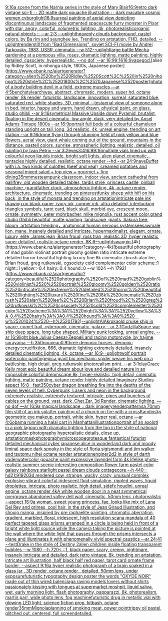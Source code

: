 [9:16](https://www.ebank.nz/aiartgenerator?category=9%3A16)[a scene from the Narnia series in the style of Mary Blair](https://www.ebank.nz/aiartgenerator?category=a%2520scene%2520from%2520the%2520Narnia%2520series%2520in%2520the%2520style%2520of%2520Mary%2520Blair)[16:9](https://www.ebank.nz/aiartgenerator?category=16%3A9)[retro dark vintage sci-fi : : 2D matte dark gouache illustration : : dark macabre cosmic women cyborg](https://www.ebank.nz/aiartgenerator?category=retro%2520dark%2520vintage%2520sci-fi%2520%3A%2520%3A%25202D%2520matte%2520dark%2520gouache%2520illustration%2520%3A%2520%3A%2520dark%2520macabre%2520cosmic%2520women%2520cyborg)[light](https://www.ebank.nz/aiartgenerator?category=light)[16:9](https://www.ebank.nz/aiartgenerator?category=16%3A9)[surreal painting of aerial view depicting discontinuous landscape of fragmented spaces](https://www.ebank.nz/aiartgenerator?category=surreal%2520painting%2520of%2520aerial%2520view%2520depicting%2520discontinuous%2520landscape%2520of%2520fragmented%2520spaces)[cute furry monster in Pixar with star, angry, colorful, volumetric lighting, 4k, photorealistic](https://www.ebank.nz/aiartgenerator?category=cute%2520furry%2520monster%2520in%2520Pixar%2520with%2520star%2C%2520angry%2C%2520colorful%2C%2520volumetric%2520lighting%2C%25204k%2C%2520photorealistic)[organic natural objects :: --ar 2:3 --uplight](https://www.ebank.nz/aiartgenerator?category=organic%2520natural%2520objects%2520%3A%3A%2520--ar%25202%3A3%2520--uplight)[heavenly clouds background, pastel colors, by Ba rim and seunghee lee, Trending on artstation, FHD, detailed, --uplight](https://www.ebank.nz/aiartgenerator?category=heavenly%2520clouds%2520background%2C%2520pastel%2520colors%2C%2520by%2520Ba%2520rim%2520and%2520seunghee%2520lee%2C%2520Trending%2520on%2520artstation%2C%2520FHD%2C%2520detailed%2C%2520--uplight)[render](https://www.ebank.nz/aiartgenerator?category=render)[still from "Bad Dimensions", soviet SCI-FI movie by Andrei Tarkovsky, 1983, USSR, cienmatic --w 512](https://www.ebank.nz/aiartgenerator?category=still%2520from%2520%22Bad%2520Dimensions%22%2C%2520soviet%2520SCI-FI%2520movie%2520by%2520Andrei%2520Tarkovsky%2C%25201983%2C%2520USSR%2C%2520cienmatic%2520--w%2520512)[--uplight](https://www.ebank.nz/aiartgenerator?category=--uplight)[large battle Mecha gardening at a pompous villa, roses, dramatic lighting, matte painting, highly detailed, cgsociety, hyperrealistic, --no dof, --ar 16:9](https://www.ebank.nz/aiartgenerator?category=large%2520battle%2520Mecha%2520gardening%2520at%2520a%2520pompous%2520villa%2C%2520roses%2C%2520dramatic%2520lighting%2C%2520matte%2520painting%2C%2520highly%2520detailed%2C%2520cgsociety%2C%2520hyperrealistic%2C%2520--no%2520dof%2C%2520--ar%252016%3A9)[9:16](https://www.ebank.nz/aiartgenerator?category=9%3A16)[16:9](https://www.ebank.nz/aiartgenerator?category=16%3A9)[vapegod.](https://www.ebank.nz/aiartgenerator?category=vapegod.)[alien by Ridley Scott, in nihonga style, 1800s, Japanese poster](https://www.ebank.nz/aiartgenerator?category=alien%2520by%2520Ridley%2520Scott%2C%2520in%2520nihonga%2520style%2C%25201800s%2C%2520Japanese%2520poster)[photo of a body building devil in a field, extreme muscles —ar 4:5](https://www.ebank.nz/aiartgenerator?category=photo%2520of%2520a%2520body%2520building%2520devil%2520in%2520a%2520field%2C%2520extreme%2520muscles%2520%E2%80%94ar%25204%3A5)[bench](https://www.ebank.nz/aiartgenerator?category=bench)[style](https://www.ebank.nz/aiartgenerator?category=style)[archway, abstract, chromatic, modern, super hd, octane render, 8k render, futuristic, landscape, innovation, surreal, saturated blue, saturated red, white shades, 3D, minimal --test](https://www.ebank.nz/aiartgenerator?category=archway%2C%2520abstract%2C%2520chromatic%2C%2520modern%2C%2520super%2520hd%2C%2520octane%2520render%2C%25208k%2520render%2C%2520futuristic%2C%2520landscape%2C%2520innovation%2C%2520surreal%2C%2520saturated%2520blue%2C%2520saturated%2520red%2C%2520white%2520shades%2C%25203D%2C%2520minimal%2520--test)[aerial view of someone alone in bed, interior, happy and warm, hand drawn, physical paint, on glass, studio ghibli --ar 9:16](https://www.ebank.nz/aiartgenerator?category=aerial%2520view%2520of%2520someone%2520alone%2520in%2520bed%2C%2520interior%2C%2520happy%2520and%2520warm%2C%2520hand%2520drawn%2C%2520physical%2520paint%2C%2520on%2520glass%2C%2520studio%2520ghibli%2520--ar%25209%3A16)[symetrical,](https://www.ebank.nz/aiartgenerator?category=symetrical%2C)[Massive Upside down Pyramid, brutalist, floating in the desert cinematic, low angle, dusk, very  detailed by Ansel Adams Tintype 1800s --ar 16:9](https://www.ebank.nz/aiartgenerator?category=Massive%2520Upside%2520down%2520Pyramid%2C%2520brutalist%2C%2520floating%2520in%2520the%2520desert%2520cinematic%2C%2520low%2520angle%2C%2520dusk%2C%2520very%2520%2520detailed%2520by%2520Ansel%2520Adams%2520Tintype%25201800s%2520--ar%252016%3A9)[portrait full body of a colourful chameleon standing upright on tail, long, 3d realistic, 4k, unreal engine, trending on art station --ar 9:16](https://www.ebank.nz/aiartgenerator?category=portrait%2520full%2520body%2520of%2520a%2520colourful%2520chameleon%2520standing%2520upright%2520on%2520tail%2C%2520long%2C%25203d%2520realistic%2C%25204k%2C%2520unreal%2520engine%2C%2520trending%2520on%2520art%2520station%2520--ar%25209%3A16)[drone flying through stunning field of pink yellow and blue flowers, aerial view, giant whale coming out of the ground, mountains in the distance, pastell colors, sunrise, atmospheric lighting, realistic, detailed, oil painting by Ivan Petriv --ar 3:2](https://www.ebank.nz/aiartgenerator?category=drone%2520flying%2520through%2520stunning%2520field%2520of%2520pink%2520yellow%2520and%2520blue%2520flowers%2C%2520aerial%2520view%2C%2520giant%2520whale%2520coming%2520out%2520of%2520the%2520ground%2C%2520mountains%2520in%2520the%2520distance%2C%2520pastell%2520colors%2C%2520sunrise%2C%2520atmospheric%2520lighting%2C%2520realistic%2C%2520detailed%2C%2520oil%2520painting%2520by%2520Ivan%2520Petriv%2520--ar%25203%3A2)[eyes](https://www.ebank.nz/aiartgenerator?category=eyes)[3:4](https://www.ebank.nz/aiartgenerator?category=3%3A4)[16:9](https://www.ebank.nz/aiartgenerator?category=16%3A9)[9:16](https://www.ebank.nz/aiartgenerator?category=9%3A16)[multiple vials lined up with colourful neon liquids inside, bright soft lights, alien planet cinematic, , tentacles highly detailed, realistic, octane render --hd --ar 24:9](https://www.ebank.nz/aiartgenerator?category=multiple%2520vials%2520lined%2520up%2520with%2520colourful%2520neon%2520liquids%2520inside%2C%2520bright%2520soft%2520lights%2C%2520alien%2520planet%2520cinematic%2C%2520%2C%2520tentacles%2520highly%2520detailed%2C%2520realistic%2C%2520octane%2520render%2520--hd%2520--ar%252024%3A9)[nave](https://www.ebank.nz/aiartgenerator?category=nave)[Buffet with i.a. two kinds of culottes (beef and veal), creamed potatoes and seasonal mixed salad + top view + gourmet + fine dining](https://www.ebank.nz/aiartgenerator?category=Buffet%2520with%2520i.a.%2520two%2520kinds%2520of%2520culottes%2520%28beef%2520and%2520veal%29%2C%2520creamed%2520potatoes%2520and%2520seasonal%2520mixed%2520salad%2520%2B%2520top%2520view%2520%2B%2520gourmet%2520%2B%2520fine%2520dining)[35mm](https://www.ebank.nz/aiartgenerator?category=35mm)[me](https://www.ebank.nz/aiartgenerator?category=me)[steampunk classroom, indoor view, ancient cathedral from gallifrey, old wooden detailed tables, tardis style, princess castle, pinball machine, grandfather clock, atmospheric lighting, 4k, octane render, architecture, cinematic, trending on pinterest](https://www.ebank.nz/aiartgenerator?category=steampunk%2520classroom%2C%2520indoor%2520view%2C%2520ancient%2520cathedral%2520from%2520gallifrey%2C%2520old%2520wooden%2520detailed%2520tables%2C%2520tardis%2520style%2C%2520princess%2520castle%2C%2520pinball%2520machine%2C%2520grandfather%2520clock%2C%2520atmospheric%2520lighting%2C%25204k%2C%2520octane%2520render%2C%2520architecture%2C%2520cinematic%2C%2520trending%2520on%2520pinterest)[funky sheep with hifi on his back, in the style of monsta and trending on artstation](https://www.ebank.nz/aiartgenerator?category=funky%2520sheep%2520with%2520hifi%2520on%2520his%2520back%2C%2520in%2520the%2520style%2520of%2520monsta%2520and%2520trending%2520on%2520artstation)[intricate pale ink drawing on black paper, ivory ink, copper ink, ultra detailed, interlocking triangles symbols, tarot card, black skull, morbid eye, crescent moon, ornate, symmetry, peter mohrbacher, mike mignolia, rust accent color,](https://www.ebank.nz/aiartgenerator?category=intricate%2520pale%2520ink%2520drawing%2520on%2520black%2520paper%2C%2520ivory%2520ink%2C%2520copper%2520ink%2C%2520ultra%2520detailed%2C%2520interlocking%2520triangles%2520symbols%2C%2520tarot%2520card%2C%2520black%2520skull%2C%2520morbid%2520eye%2C%2520crescent%2520moon%2C%2520ornate%2C%2520symmetry%2C%2520peter%2520mohrbacher%2C%2520mike%2520mignolia%2C%2520rust%2520accent%2520color%2C)[grand studio Ghibli beautiful, matte painting, landscape, giants, Sakura tree, bloom, artstation trending，](https://www.ebank.nz/aiartgenerator?category=grand%2520studio%2520Ghibli%2520beautiful%2C%2520matte%2520painting%2C%2520landscape%2C%2520giants%2C%2520Sakura%2520tree%2C%2520bloom%2C%2520artstation%2520trending%EF%BC%8C)[anatomical human nervous system](https://www.ebank.nz/aiartgenerator?category=anatomical%2520human%2520nervous%2520system)[seesaw](https://www.ebank.nz/aiartgenerator?category=seesaw)[male lion, mane, insanely detailed and intricate, hypermaximalist, elegant, ornate, luxury, elite, James jean, Brian froud, ross tran, realistic 3D, hyper realistic, super detailed, realistic octane render, 8K,](https://www.ebank.nz/aiartgenerator?category=male%2520lion%2C%2520mane%2C%2520insanely%2520detailed%2520and%2520intricate%2C%2520hypermaximalist%2C%2520elegant%2C%2520ornate%2C%2520luxury%2C%2520elite%2C%2520James%2520jean%2C%2520Brian%2520froud%2C%2520ross%2520tran%2C%2520realistic%25203D%2C%2520hyper%2520realistic%2C%2520super%2520detailed%2C%2520realistic%2520octane%2520render%2C%25208K%2C)[6](https://www.ebank.nz/aiartgenerator?category=6)[--uplight](https://www.ebank.nz/aiartgenerator?category=--uplight)[swangin.](https://www.ebank.nz/aiartgenerator?category=swangin.)[4k](https://www.ebank.nz/aiartgenerator?category=4k)[beautiful photography of mad goblin violinist  portrait gloomy golden ratio intricate extreme detailed horror beautiful lighting luxury fine 8k cinematic zbrush alan lee, Brian froud, greg rutkowski, cgsociety cold complementer color scheme::1 night::1 yellow::-0.4 hairy::0.4 hound::0 --w 1024 --h 1792](https://www.ebank.nz/aiartgenerator?category=beautiful%2520photography%2520of%2520mad%2520goblin%2520violinist%2520%2520portrait%2520gloomy%2520golden%2520ratio%2520intricate%2520extreme%2520detailed%2520horror%2520beautiful%2520lighting%2520luxury%2520fine%25208k%2520cinematic%2520zbrush%2520alan%2520lee%2C%2520Brian%2520froud%2C%2520greg%2520rutkowski%2C%2520cgsociety%2520cold%2520complementer%2520color%2520scheme%3A%3A1%2520night%3A%3A1%2520yellow%3A%3A-0.4%2520hairy%3A%3A0.4%2520hound%3A%3A0%2520--w%25201024%2520--h%25201792)[--uplight](https://www.ebank.nz/aiartgenerator?category=--uplight)[AlAkroka](https://www.ebank.nz/aiartgenerator?category=AlAkroka)[old cruise ship in space, comet trail, cyberpunk, cinematic, galaxy --ar 2:1](https://www.ebank.nz/aiartgenerator?category=old%2520cruise%2520ship%2520in%2520space%2C%2520comet%2520trail%2C%2520cyberpunk%2C%2520cinematic%2C%2520galaxy%2520--ar%25202%3A1)[Godzilla](https://www.ebank.nz/aiartgenerator?category=Godzilla)[Space war ship deep space, long tube shaped, Military punk looking, unreal engine, --ar 16:9](https://www.ebank.nz/aiartgenerator?category=Space%2520war%2520ship%2520deep%2520space%2C%2520long%2520tube%2520shaped%2C%2520Military%2520punk%2520looking%2C%2520unreal%2520engine%2C%2520--ar%252016%3A9)[light blue Julius·Caesar·Zeppeli and racing motorcycle, by hajime sorayama —h 350](https://www.ebank.nz/aiartgenerator?category=light%2520blue%2520Julius%C2%B7Caesar%C2%B7Zeppeli%2520and%2520racing%2520motorcycle%2C%2520by%2520hajime%2520sorayama%2520%E2%80%94h%2520350)[nouveau](https://www.ebank.nz/aiartgenerator?category=nouveau)[0.9](https://www.ebank.nz/aiartgenerator?category=0.9)[three demonic horses, demonic energy::crucifixtion, 666, dramatic lighting extremely detailed, insanely detailed cinematic lighting, 4k, octane --ar 16:9](https://www.ebank.nz/aiartgenerator?category=three%2520demonic%2520horses%2C%2520demonic%2520energy%3A%3Acrucifixtion%2C%2520666%2C%2520dramatic%2520lighting%2520extremely%2520detailed%2C%2520insanely%2520detailed%2520cinematic%2520lighting%2C%25204k%2C%2520octane%2520--ar%252016%3A9)[--uplight](https://www.ebank.nz/aiartgenerator?category=--uplight)[wolf portrait watercolor painting](https://www.ebank.nz/aiartgenerator?category=wolf%2520portrait%2520watercolor%2520painting)[epic](https://www.ebank.nz/aiartgenerator?category=epic)[a giant bio mechanic spider weave his web on a battleship. high detail. greg rutkowski photorealism print.  --ar 3:1](https://www.ebank.nz/aiartgenerator?category=a%2520giant%2520bio%2520mechanic%2520spider%2520weave%2520his%2520web%2520on%2520a%2520battleship.%2520high%2520detail.%2520greg%2520rutkowski%2520photorealism%2520print.%2520%2520--ar%25203%3A1)[clay](https://www.ebank.nz/aiartgenerator?category=clay)[Grace Kelly most epic beautiful dream about love and detailed nature in an impossible colorful dreamscape 8k, hyper-realistic, high detail, cinematic lighting, matte painting, octane render highly detailed Imaginary Studios aspect 16:8](https://www.ebank.nz/aiartgenerator?category=Grace%2520Kelly%2520most%2520epic%2520beautiful%2520dream%2520about%2520love%2520and%2520detailed%2520nature%2520in%2520an%2520impossible%2520colorful%2520dreamscape%25208k%2C%2520hyper-realistic%2C%2520high%2520detail%2C%2520cinematic%2520lighting%2C%2520matte%2520painting%2C%2520octane%2520render%2520highly%2520detailed%2520Imaginary%2520Studios%2520aspect%252016%3A8)[--fast](https://www.ebank.nz/aiartgenerator?category=--fast)[350](https://www.ebank.nz/aiartgenerator?category=350)[cyber dragon breathing fire into the depths of the seven levels of hell. Cyberpunk, Lasers and neon in the background, extremely realistic, extremely textured, intricate, pipes and bunches of cables on the ground, vast, dark ,Chet Zar, 3d Render, cinematic lighting, —no dof —ar 16:9](https://www.ebank.nz/aiartgenerator?category=cyber%2520dragon%2520breathing%2520fire%2520into%2520the%2520depths%2520of%2520the%2520seven%2520levels%2520of%2520hell.%2520Cyberpunk%2C%2520Lasers%2520and%2520neon%2520in%2520the%2520background%2C%2520extremely%2520realistic%2C%2520extremely%2520textured%2C%2520intricate%2C%2520pipes%2520and%2520bunches%2520of%2520cables%2520on%2520the%2520ground%2C%2520vast%2C%2520dark%2520%2CChet%2520Zar%2C%25203d%2520Render%2C%2520cinematic%2520lighting%2C%2520%E2%80%94no%2520dof%2520%E2%80%94ar%252016%3A9)[a magical landscape :: dark imagery](https://www.ebank.nz/aiartgenerator?category=a%2520magical%2520landscape%2520%3A%3A%2520dark%2520imagery)[render](https://www.ebank.nz/aiartgenerator?category=render)[patterns](https://www.ebank.nz/aiartgenerator?category=patterns)[a 70mm film still of an ink splatter painting of a church on fire with a cross](https://www.ebank.nz/aiartgenerator?category=a%252070mm%2520film%2520still%2520of%2520an%2520ink%2520splatter%2520painting%2520of%2520a%2520church%2520on%2520fire%2520with%2520a%2520cross)[Kandinsky geometric eye makeup, portrait, white skin, hyper real, octane —ar 4:6](https://www.ebank.nz/aiartgenerator?category=Kandinsky%2520geometric%2520eye%2520makeup%2C%2520portrait%2C%2520white%2520skin%2C%2520hyper%2520real%2C%2520octane%2520%E2%80%94ar%25204%3A6)[obama running a halal cart in Manhattan](https://www.ebank.nz/aiartgenerator?category=obama%2520running%2520a%2520halal%2520cart%2520in%2520Manhattan)[illustration](https://www.ebank.nz/aiartgenerator?category=illustration)[portrait of an axolotl in a pink lagoon with dramatic lighting from the top in the style of  national geographic photography hyperealistic details, close up, artstation](https://www.ebank.nz/aiartgenerator?category=portrait%2520of%2520an%2520axolotl%2520in%2520a%2520pink%2520lagoon%2520with%2520dramatic%2520lighting%2520from%2520the%2520top%2520in%2520the%2520style%2520of%2520%2520national%2520geographic%2520photography%2520hyperealistic%2520details%2C%2520close%2520up%2C%2520artstation)[mask](https://www.ebank.nz/aiartgenerator?category=mask)[photography](https://www.ebank.nz/aiartgenerator?category=photography)[microscope](https://www.ebank.nz/aiartgenerator?category=microscope)[grotesque fantastical futurist detailed mechanical cyber japanese alice in wonderland dark and moody liminal space dark spooky in the style of floria sigismondi and tim walker and tsutomu nihei octane render artstation](https://www.ebank.nz/aiartgenerator?category=grotesque%2520fantastical%2520futurist%2520detailed%2520mechanical%2520cyber%2520japanese%2520alice%2520in%2520wonderland%2520dark%2520and%2520moody%2520liminal%2520space%2520dark%2520spooky%2520in%2520the%2520style%2520of%2520floria%2520sigismondi%2520and%2520tim%2520walker%2520and%2520tsutomu%2520nihei%2520octane%2520render%2520artstation)[engine](https://www.ebank.nz/aiartgenerator?category=engine)[r2d2 in style of darth vader](https://www.ebank.nz/aiartgenerator?category=r2d2%2520in%2520style%2520of%2520darth%2520vader)[watercolor gouache paint expressive lavendel farm 4k lifelike photo-realistic summer scenic interesting composition flower farm pastel color galaxy rainbows starlight pastel dream clouds cottagecore --h 440](https://www.ebank.nz/aiartgenerator?category=watercolor%2520gouache%2520paint%2520expressive%2520lavendel%2520farm%25204k%2520lifelike%2520photo-realistic%2520summer%2520scenic%2520interesting%2520composition%2520flower%2520farm%2520pastel%2520color%2520galaxy%2520rainbows%2520starlight%2520pastel%2520dream%2520clouds%2520cottagecore%2520--h%2520440)[--hd](https://www.ebank.nz/aiartgenerator?category=--hd)[21:9](https://www.ebank.nz/aiartgenerator?category=21%3A9)[1920](https://www.ebank.nz/aiartgenerator?category=1920)[3d rendered cow,  strange, wacky, crazy, unusual complex explosive vibrant colorful iridescent  fluid simulation, rippled waves, liquid droplettes, intricate, photo realistic, high detail, sidefx houdini, unreal engine, octane render 4k](https://www.ebank.nz/aiartgenerator?category=3d%2520rendered%2520cow%2C%2520%2520strange%2C%2520wacky%2C%2520crazy%2C%2520unusual%2520complex%2520explosive%2520vibrant%2520colorful%2520iridescent%2520%2520fluid%2520simulation%2C%2520rippled%2520waves%2C%2520liquid%2520droplettes%2C%2520intricate%2C%2520photo%2520realistic%2C%2520high%2520detail%2C%2520sidefx%2520houdini%2C%2520unreal%2520engine%2C%2520octane%2520render%25204k)[A white wooden door in a neat symmetrical overgrown abandoned valley dell wall, cinematic, 50mm lens, photorealistic --aspect 16:9](https://www.ebank.nz/aiartgenerator?category=A%2520white%2520wooden%2520door%2520in%2520a%2520neat%2520symmetrical%2520overgrown%2520abandoned%2520valley%2520dell%2520wall%2C%2520cinematic%2C%252050mm%2520lens%2C%2520photorealistic%2520--aspect%252016%3A9)[a woman, sweet young princess, fae, looks like mix of Lana Del Rey and grimes, cool hair, in the style of Jean Giraud illustration, and shoujo manga, inspired by pre raphaelite painting, chromatic aberration, gradient, marbled, floral, iridescent, high resolution scan](https://www.ebank.nz/aiartgenerator?category=a%2520woman%2C%2520sweet%2520young%2520princess%2C%2520fae%2C%2520looks%2520like%2520mix%2520of%2520Lana%2520Del%2520Rey%2520and%2520grimes%2C%2520cool%2520hair%2C%2520in%2520the%2520style%2520of%2520Jean%2520Giraud%2520illustration%2C%2520and%2520shoujo%2520manga%2C%2520inspired%2520by%2520pre%2520raphaelite%2520painting%2C%2520chromatic%2520aberration%2C%2520gradient%2C%2520marbled%2C%2520floral%2C%2520iridescent%2C%2520high%2520resolution%2520scan)[a mandala of 40 perfect tapered glass prisms arranged in a circle is being held in front of a bright white light source while the camera taking the picture is pointed at the wall where the white light that passes through the prisms intersects a plane and illuminates it with phenomenally vivid spectral caustics --ar 24:41 --test](https://www.ebank.nz/aiartgenerator?category=a%2520mandala%2520of%252040%2520perfect%2520tapered%2520glass%2520prisms%2520arranged%2520in%2520a%2520circle%2520is%2520being%2520held%2520in%2520front%2520of%2520a%2520bright%2520white%2520light%2520source%2520while%2520the%2520camera%2520taking%2520the%2520picture%2520is%2520pointed%2520at%2520the%2520wall%2520where%2520the%2520white%2520light%2520that%2520passes%2520through%2520the%2520prisms%2520intersects%2520a%2520plane%2520and%2520illuminates%2520it%2520with%2520phenomenally%2520vivid%2520spectral%2520caustics%2520--ar%252024%3A41%2520--test)[Drake in the style of Destiny 2](https://www.ebank.nz/aiartgenerator?category=Drake%2520in%2520the%2520style%2520of%2520Destiny%25202)[alien children inside floating transparent bubbles --w 1080 --h 720](https://www.ebank.nz/aiartgenerator?category=alien%2520children%2520inside%2520floating%2520transparent%2520bubbles%2520--w%25201080%2520--h%2520720)[< ::1, black paper, scary, creepy, nightmare, insanely intricate and detailed, dark retro vintage, 8k, trending on artstation, intricate art illustration, half black half red paper, tarot card ornate frame border, --aspect 9:16](https://www.ebank.nz/aiartgenerator?category=%3C%2520%3A%3A1%2C%2520black%2520paper%2C%2520scary%2C%2520creepy%2C%2520nightmare%2C%2520insanely%2520intricate%2520and%2520detailed%2C%2520dark%2520retro%2520vintage%2C%25208k%2C%2520trending%2520on%2520artstation%2C%2520intricate%2520art%2520illustration%2C%2520half%2520black%2520half%2520red%2520paper%2C%2520tarot%2520card%2520ornate%2520frame%2520border%2C%2520--aspect%25209%3A16)[a hyper realistic photograph of a brain soaked in a glass jar , 3D render, octane render , detailed, 50mm lens, under exposure](https://www.ebank.nz/aiartgenerator?category=a%2520hyper%2520realistic%2520photograph%2520of%2520a%2520brain%2520soaked%2520in%2520a%2520glass%2520jar%2520%2C%25203D%2520render%2C%2520octane%2520render%2520%2C%2520detailed%2C%252050mm%2520lens%2C%2520under%2520exposure)[futuristic  typography design poster the words "OXYDE NOIR" made out of thin wire](https://www.ebank.nz/aiartgenerator?category=futuristic%2520%2520typography%2520design%2520poster%2520the%2520words%2520%22OXYDE%2520NOIR%22%2520made%2520out%2520of%2520thin%2520wire)[4 balenciaga raving models lovers without shirts passionately kissing with tongues at supermarket moshpit, liquid saliva, wet, early morning light, flash photography, papparazzi, 8k, photorealism, martin parr, wide photo lens, fog machine](https://www.ebank.nz/aiartgenerator?category=4%2520balenciaga%2520raving%2520models%2520lovers%2520without%2520shirts%2520passionately%2520kissing%2520with%2520tongues%2520at%2520supermarket%2520moshpit%2C%2520liquid%2520saliva%2C%2520wet%2C%2520early%2520morning%2520light%2C%2520flash%2520photography%2C%2520papparazzi%2C%25208k%2C%2520photorealism%2C%2520martin%2520parr%2C%2520wide%2520photo%2520lens%2C%2520fog%2520machine)[futuristic drug in metallic vial with glowing LED light, science fiction prop, kitbash, octane render](https://www.ebank.nz/aiartgenerator?category=futuristic%2520drug%2520in%2520metallic%2520vial%2520with%2520glowing%2520LED%2520light%2C%2520science%2520fiction%2520prop%2C%2520kitbash%2C%2520octane%2520render)[35mm](https://www.ebank.nz/aiartgenerator?category=35mm)[Mignola](https://www.ebank.nz/aiartgenerator?category=Mignola)[planning of smoking meat, power point](https://www.ebank.nz/aiartgenerator?category=planning%2520of%2520smoking%2520meat%2C%2520power%2520point)[trippy oil pastel, glitched out, centered, full screen](https://www.ebank.nz/aiartgenerator?category=trippy%2520oil%2520pastel%2C%2520glitched%2520out%2C%2520centered%2C%2520full%2520screen)[detailed,](https://www.ebank.nz/aiartgenerator?category=detailed%2C)